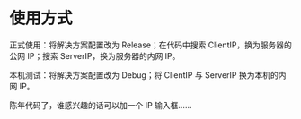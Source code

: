 # 使用方式
正式使用：将解决方案配置改为 Release；在代码中搜索 ClientIP，换为服务器的公网 IP；搜索 ServerIP，换为服务器的内网 IP。

本机测试：将解决方案配置改为 Debug；将 ClientIP 与 ServerIP 换为本机的内网 IP。

陈年代码了，谁感兴趣的话可以加一个 IP 输入框……
